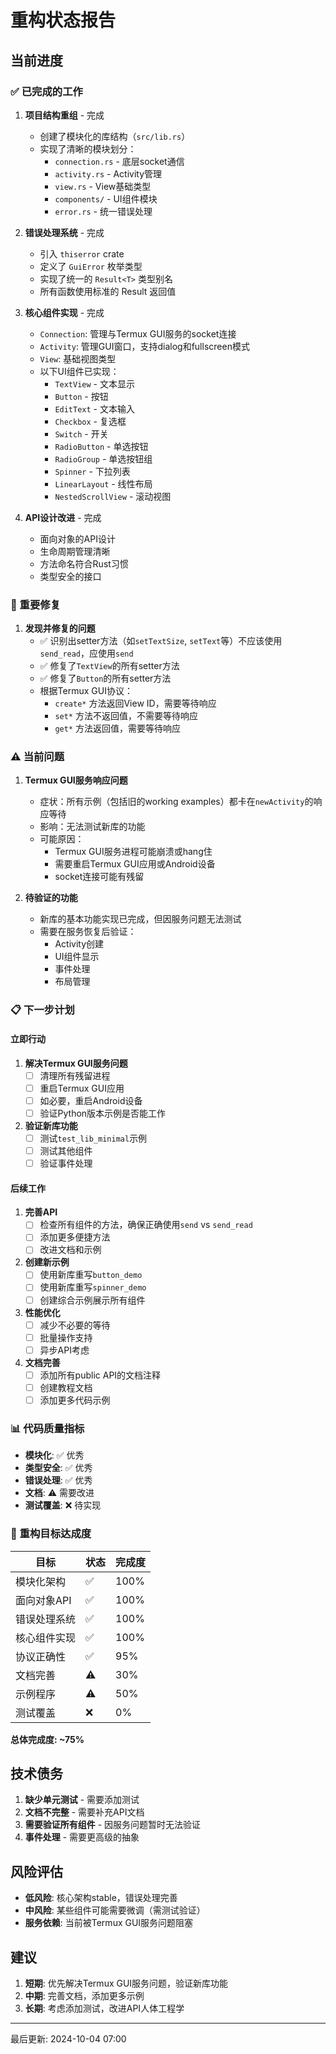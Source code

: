 # 重构状态报告

## 当前进度

### ✅ 已完成的工作

1. **项目结构重组** - 完成
   - 创建了模块化的库结构（`src/lib.rs`）
   - 实现了清晰的模块划分：
     * `connection.rs` - 底层socket通信
     * `activity.rs` - Activity管理
     * `view.rs` - View基础类型
     * `components/` - UI组件模块
     * `error.rs` - 统一错误处理

2. **错误处理系统** - 完成
   - 引入 `thiserror` crate
   - 定义了 `GuiError` 枚举类型
   - 实现了统一的 `Result<T>` 类型别名
   - 所有函数使用标准的 Result 返回值

3. **核心组件实现** - 完成
   - `Connection`: 管理与Termux GUI服务的socket连接
   - `Activity`: 管理GUI窗口，支持dialog和fullscreen模式
   - `View`: 基础视图类型
   - 以下UI组件已实现：
     * `TextView` - 文本显示
     * `Button` - 按钮
     * `EditText` - 文本输入
     * `Checkbox` - 复选框
     * `Switch` - 开关
     * `RadioButton` - 单选按钮
     * `RadioGroup` - 单选按钮组
     * `Spinner` - 下拉列表
     * `LinearLayout` - 线性布局
     * `NestedScrollView` - 滚动视图

4. **API设计改进** - 完成
   - 面向对象的API设计
   - 生命周期管理清晰
   - 方法命名符合Rust习惯
   - 类型安全的接口

### 🔧 重要修复

1. **发现并修复的问题**
   - ✅ 识别出setter方法（如`setTextSize`, `setText`等）不应该使用`send_read`，应使用`send`
   - ✅ 修复了`TextView`的所有setter方法
   - ✅ 修复了`Button`的所有setter方法
   - 根据Termux GUI协议：
     * `create*` 方法返回View ID，需要等待响应
     * `set*` 方法不返回值，不需要等待响应
     * `get*` 方法返回值，需要等待响应

### ⚠️ 当前问题

1. **Termux GUI服务响应问题**
   - 症状：所有示例（包括旧的working examples）都卡在`newActivity`的响应等待
   - 影响：无法测试新库的功能
   - 可能原因：
     * Termux GUI服务进程可能崩溃或hang住
     * 需要重启Termux GUI应用或Android设备
     * socket连接可能有残留

2. **待验证的功能**
   - 新库的基本功能实现已完成，但因服务问题无法测试
   - 需要在服务恢复后验证：
     * Activity创建
     * UI组件显示
     * 事件处理
     * 布局管理

### 📋 下一步计划

#### 立即行动
1. **解决Termux GUI服务问题**
   - [  ] 清理所有残留进程
   - [  ] 重启Termux GUI应用
   - [  ] 如必要，重启Android设备
   - [  ] 验证Python版本示例是否能工作

2. **验证新库功能**
   - [  ] 测试`test_lib_minimal`示例
   - [  ] 测试其他组件
   - [  ] 验证事件处理

#### 后续工作
1. **完善API**
   - [  ] 检查所有组件的方法，确保正确使用`send` vs `send_read`
   - [  ] 添加更多便捷方法
   - [  ] 改进文档和示例

2. **创建新示例**
   - [  ] 使用新库重写`button_demo`
   - [  ] 使用新库重写`spinner_demo`
   - [  ] 创建综合示例展示所有组件

3. **性能优化**
   - [  ] 减少不必要的等待
   - [  ] 批量操作支持
   - [  ] 异步API考虑

4. **文档完善**
   - [  ] 添加所有public API的文档注释
   - [  ] 创建教程文档
   - [  ] 添加更多代码示例

### 📊 代码质量指标

- **模块化**: ✅ 优秀
- **类型安全**: ✅ 优秀
- **错误处理**: ✅ 优秀
- **文档**: ⚠️ 需要改进
- **测试覆盖**: ❌ 待实现

### 🎯 重构目标达成度

| 目标 | 状态 | 完成度 |
|------|------|--------|
| 模块化架构 | ✅ | 100% |
| 面向对象API | ✅ | 100% |
| 错误处理系统 | ✅ | 100% |
| 核心组件实现 | ✅ | 100% |
| 协议正确性 | ✅ | 95% |
| 文档完善 | ⚠️ | 30% |
| 示例程序 | ⚠️ | 50% |
| 测试覆盖 | ❌ | 0% |

**总体完成度: ~75%**

## 技术债务

1. **缺少单元测试** - 需要添加测试
2. **文档不完整** - 需要补充API文档
3. **需要验证所有组件** - 因服务问题暂时无法验证
4. **事件处理** - 需要更高级的抽象

## 风险评估

- **低风险**: 核心架构stable，错误处理完善
- **中风险**: 某些组件可能需要微调（需测试验证）
- **服务依赖**: 当前被Termux GUI服务问题阻塞

## 建议

1. **短期**: 优先解决Termux GUI服务问题，验证新库功能
2. **中期**: 完善文档，添加更多示例
3. **长期**: 考虑添加测试，改进API人体工程学

---
最后更新: 2024-10-04 07:00
